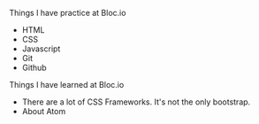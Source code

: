 Things I have practice at Bloc.io

* HTML
* CSS
* Javascript
* Git
* Github

Things I have learned at Bloc.io

* There are a lot of CSS Frameworks. It's not the only bootstrap.
* About Atom
 

